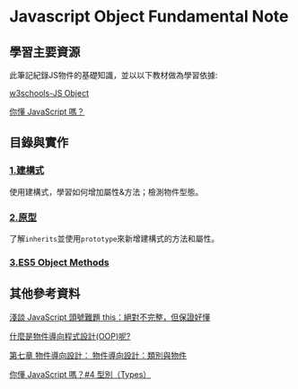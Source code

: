 # Javascript Object Fundamental Note

## 學習主要資源

此筆記紀錄JS物件的基礎知識，並以以下教材做為學習依據:

[w3schools-JS Object](https://www.w3schools.com/js/js_object_constructors.asp)

[你懂 JavaScript 嗎？](https://ithelp.ithome.com.tw/users/20092232/ironman/1612)

## 目錄與實作

### [1.建構式](../homework/js_object_constructors/)

使用建構式，學習如何增加屬性&方法；檢測物件型態。

### [2.原型](../homework/js_object_prototype/)

了解`inherits`並使用`prototype`來新增建構式的方法和屬性。

### [3.ES5 Object Methods](../homework/js_object_ECMAScript_5/)

## 其他參考資料

[淺談 JavaScript 頭號難題 this：絕對不完整，但保證好懂](https://blog.techbridge.cc/2019/02/23/javascript-this/)

[什麼是物件導向程式設計(OOP)呢?](https://expect7.pixnet.net/blog/post/38682120)

[第七章 物件導向設計： 物件導向設計：類別與物件](http://dns2.asia.edu.tw/~wzyang/slides/java/chen/se7ch07.pdf)

[你懂 JavaScript 嗎？#4 型別（Types）](https://cythilya.github.io/2018/10/11/types/)
